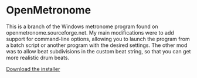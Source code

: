 # OpenMetronome
This is a branch of the Windows metronome program found on openmetronome.sourceforge.net.
My main modifications were to add support for command-line options, allowing you to launch
the program from a batch script or another program with the desired settings.  The other 
mod was to allow beat subdivisions in the custom beat string, so that you can get more 
realistic drum beats.

<a href="https://github.com/barton001/OpenMetronome/raw/master/Dist/OpenMetronome_install.exe">Download the installer</a>
